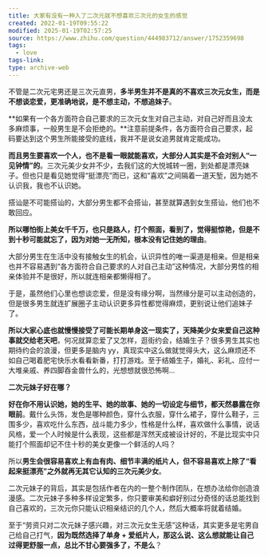 ```yaml
---
title: 大家有没有一种入了二次元就不想喜欢三次元的女生的感觉
created: 2022-01-19T09:55:22
modified: 2025-01-19T02:57:25
source: https://www.zhihu.com/question/444983712/answer/1752359698
tags:
  - love
tags-link: 
type: archive-web
---
```


不管是二次元宅男还是三次元直男，**多半男生并不是真的不喜欢三次元女生，而是不想谈恋爱，更准确地说，是不想主动，不想追妹子**。

**如果有一个各方面符合自己要求的三次元女生对自己主动，对自己好而且没太多麻烦事，一般男生是不会拒绝的。**注意前提条件，各方面符合自己要求，起码要达到这个男生所能接受的底线，我并不是说女追男就肯定能成功。

**而且男生要喜欢一个人，也不是看一眼就能喜欢，大部分人其实是不会对别人“一见钟情”的**。三次元美少女并不少，去我们这的大悦城转一圈，到处都是漂亮妹子。但也只是看见她觉得“挺漂亮”而已，这和“喜欢”之间隔着一道天堑，因为她不认识我，我也不认识她。

搭讪是不可能搭讪的，大部分男生都不会搭讪，甚至就算遇到女生搭讪，他们也不敢回应。

**所以哪怕街上美女千千万，也只是路人，打个照面，看到了，觉得挺惊艳，但是不到十秒可能就忘了，因为对她一无所知，根本没有记住她的理由**。

大部分男生在生活中没有接触女生的机会，认识异性的唯一渠道是相亲。但是相亲也并不容易遇到“各方面符合自己要求的人对自己主动”这种情况，大部分男性的相亲体验并不是很好，所以就连相亲都懒得相了。

于是，虽然他们心里也想谈恋爱，但是没有缘分啊，当然缘分是可以主动创造的，但是很多男生就连扩展圈子主动认识更多异性都觉得麻烦，更别说让他们追妹子了。

**所以大家心底也就慢慢接受了可能长期单身这一现实了，天降美少女来爱自己这种事就交给老天吧**，何况就算恋爱了又怎样，逛街约会，结婚生子？很多男生其实也期待约会的浪漫，但更多是脑内 yy，真现实中这么做就觉得头大，这么麻烦还不如自己喝着肥宅快乐水看看新番，打打游戏。至于结婚生子，婚礼、彩礼、应付一大堆亲戚、养四脚吞金兽什么的，光想想就很恐怖啊...

**二次元妹子好在哪？**

**好在你不用认识她，她的生平、她的故事、她的一切设定与细节，都天然暴露在你眼前**。戴什么头饰，发色是哪种颜色，穿什么衣服，穿什么裙子，穿什么鞋子，三围多少，喜欢吃什么东西，战斗能力多少，性格是什么样，喜欢做什么事情，说话风格，爱一个人时候是什么表现，这些都是浑然天成被设计好的，不是比现实中只能打个照面却记不住十秒的美女更像一个鲜活的人吗？

所以**男生会很容易喜欢上有血有肉、细节丰满的纸片人，但不容易喜欢上除了“看起来挺漂亮”之外就再无其它认知的三次元美少女**。

二次元妹子的背后，其实是包括作者在内的一整个制作团队，在想办法给你创造浪漫感。二次元妹子多种多样设定繁多，你只要审美和癖好别过分奇怪的话总能找到自己喜欢的，三次元你只能认识相亲结识的几个人，然后大概率将就着结婚。

至于“劳资只对二次元妹子感兴趣，对三次元女生无感”这种话，其实更多是宅男自己给自己打气，**因为既然选择了单身 + 爱纸片人，那这么说、这么想就能让自己过得更舒服一点，总比不甘心要强多了，不是么**？
